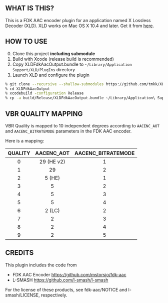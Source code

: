 WHAT IS THIS?
-------------

This is a FDK AAC encoder plugin for an application named X Lossless Decoder (XLD). XLD works on Mac OS X 10.4 and later. Get it from [here](https://tmkk.undo.jp/xld/index_e.html).


HOW TO USE
----------

0. Clone this project **including submodule**
1. Build with Xcode (release build is recommended)
2. Copy XLDFdkAacOutput.bundle to `~/Library/Application Support/XLD/PlugIns` directory
3. Launch XLD and configure the plugin

```sh
% git clone --recursive --shallow-submodules https://github.com/tmkk/XLDFdkAacOutput.git
% cd XLDFdkAacOutput
% xcodebuild -configuration Release
% cp -a build/Release/XLDFdkAacOutput.bundle ~/Library/Application\ Support/XLD/PlugIns
```


VBR QUALITY MAPPING
-------------------

VBR Quality is mapped to 10 independent degrees according to `AACENC_AOT` and `AACENC_BITRATEMODE` parameters in the FDK AAC encoder.

Here is a mapping:

  | QUALITY | AACENC_AOT | AACENC_BITRATEMODE |
  |:-------:|:----------:|:------------------:|
  |    0    | 29 (HE v2) |          1         |
  |    1    |     29     |          2         |
  |    2    |   5 (HE)   |          1         |
  |    3    |      5     |          2         |
  |    4    |      5     |          3         |
  |    5    |      5     |          4         |
  |    6    |   2 (LC)   |          2         |
  |    7    |      2     |          3         |
  |    8    |      2     |          4         |
  |    9    |      2     |          5         |


CREDITS
-------

This plugin includes the code from
  - FDK AAC Encoder https://github.com/mstorsjo/fdk-aac
  - L-SMASH https://github.com/l-smash/l-smash

For the license of these products, see fdk-aac/NOTICE and l-smash/LICENSE, respectively.


